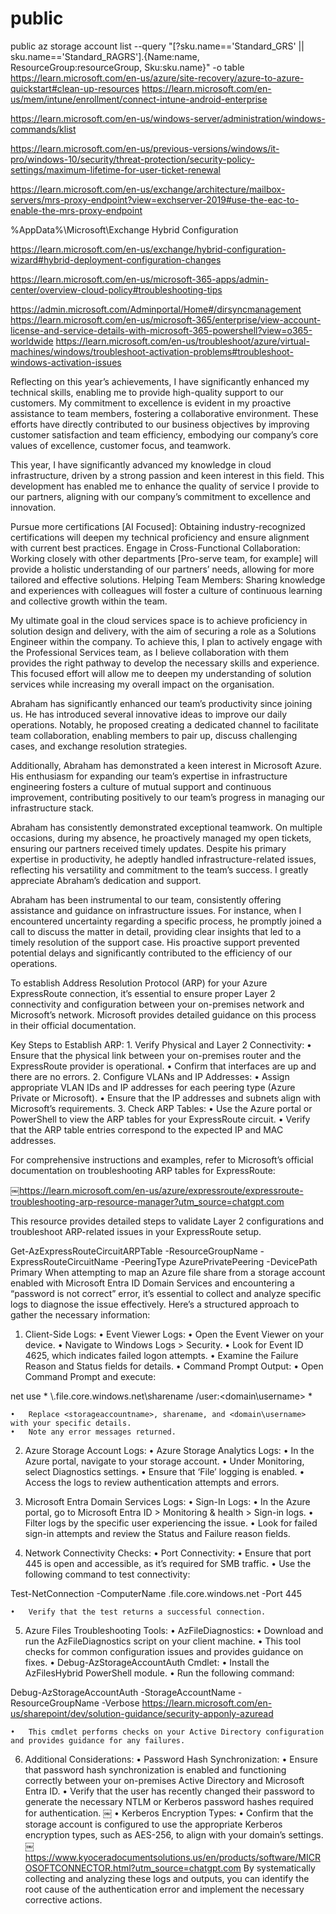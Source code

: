 # public
public
az storage account list --query "[?sku.name=='Standard_GRS' || sku.name=='Standard_RAGRS'].{Name:name, ResourceGroup:resourceGroup, Sku:sku.name}" -o table
https://learn.microsoft.com/en-us/azure/site-recovery/azure-to-azure-quickstart#clean-up-resources
https://learn.microsoft.com/en-us/mem/intune/enrollment/connect-intune-android-enterprise

https://learn.microsoft.com/en-us/windows-server/administration/windows-commands/klist

https://learn.microsoft.com/en-us/previous-versions/windows/it-pro/windows-10/security/threat-protection/security-policy-settings/maximum-lifetime-for-user-ticket-renewal

https://learn.microsoft.com/en-us/exchange/architecture/mailbox-servers/mrs-proxy-endpoint?view=exchserver-2019#use-the-eac-to-enable-the-mrs-proxy-endpoint

%AppData%\Microsoft\Exchange Hybrid Configuration

https://learn.microsoft.com/en-us/exchange/hybrid-configuration-wizard#hybrid-deployment-configuration-changes

https://learn.microsoft.com/en-us/microsoft-365-apps/admin-center/overview-cloud-policy#troubleshooting-tips

https://admin.microsoft.com/Adminportal/Home#/dirsyncmanagement
https://learn.microsoft.com/en-us/microsoft-365/enterprise/view-account-license-and-service-details-with-microsoft-365-powershell?view=o365-worldwide
https://learn.microsoft.com/en-us/troubleshoot/azure/virtual-machines/windows/troubleshoot-activation-problems#troubleshoot-windows-activation-issues

Reflecting on this year’s achievements, I have significantly enhanced my technical skills, enabling me to provide high-quality support to our customers. My commitment to excellence is evident in my proactive assistance to team members, fostering a collaborative environment. These efforts have directly contributed to our business objectives by improving customer satisfaction and team efficiency, embodying our company’s core values of excellence, customer focus, and teamwork.

This year, I have significantly advanced my knowledge in cloud infrastructure, driven by a strong passion and keen interest in this field. This development has enabled me to enhance the quality of service I provide to our partners, aligning with our company’s commitment to excellence and innovation.


Pursue more certifications [AI Focused]: Obtaining industry-recognized certifications will deepen my technical proficiency and ensure alignment with current best practices.
Engage in Cross-Functional Collaboration: Working closely with other departments [Pro-serve team, for example] will provide a holistic understanding of our partners’ needs, allowing for more tailored and effective solutions.
Helping Team Members: Sharing knowledge and experiences with colleagues will foster a culture of continuous learning and collective growth within the team.

My ultimate goal in the cloud services space is to achieve proficiency in solution design and delivery, with the aim of securing a role as a Solutions Engineer within the company. To achieve this, I plan to actively engage with the Professional Services team, as I believe collaboration with them provides the right pathway to develop the necessary skills and experience. This focused effort will allow me to deepen my understanding of solution services while increasing my overall impact on the organisation.

Abraham has significantly enhanced our team’s productivity since joining us. He has introduced several innovative ideas to improve our daily operations. Notably, he proposed creating a dedicated channel to facilitate team collaboration, enabling members to pair up, discuss challenging cases, and exchange resolution strategies.

Additionally, Abraham has demonstrated a keen interest in Microsoft Azure. His enthusiasm for expanding our team’s expertise in infrastructure engineering fosters a culture of mutual support and continuous improvement, contributing positively to our team’s progress in managing our infrastructure stack.

Abraham has consistently demonstrated exceptional teamwork. On multiple occasions, during my absence, he proactively managed my open tickets, ensuring our partners received timely updates. Despite his primary expertise in productivity, he adeptly handled infrastructure-related issues, reflecting his versatility and commitment to the team’s success. I greatly appreciate Abraham’s dedication and support.

Abraham has been instrumental to our team, consistently offering assistance and guidance on infrastructure issues. For instance, when I encountered uncertainty regarding a specific process, he promptly joined a call to discuss the matter in detail, providing clear insights that led to a timely resolution of the support case. His proactive support prevented potential delays and significantly contributed to the efficiency of our operations.

To establish Address Resolution Protocol (ARP) for your Azure ExpressRoute connection, it’s essential to ensure proper Layer 2 connectivity and configuration between your on-premises network and Microsoft’s network. Microsoft provides detailed guidance on this process in their official documentation.

Key Steps to Establish ARP:
	1.	Verify Physical and Layer 2 Connectivity:
	•	Ensure that the physical link between your on-premises router and the ExpressRoute provider is operational.
	•	Confirm that interfaces are up and there are no errors.
	2.	Configure VLANs and IP Addresses:
	•	Assign appropriate VLAN IDs and IP addresses for each peering type (Azure Private or Microsoft).
	•	Ensure that the IP addresses and subnets align with Microsoft’s requirements.
	3.	Check ARP Tables:
	•	Use the Azure portal or PowerShell to view the ARP tables for your ExpressRoute circuit.
	•	Verify that the ARP table entries correspond to the expected IP and MAC addresses.

For comprehensive instructions and examples, refer to Microsoft’s official documentation on troubleshooting ARP tables for ExpressRoute:

￼https://learn.microsoft.com/en-us/azure/expressroute/expressroute-troubleshooting-arp-resource-manager?utm_source=chatgpt.com

This resource provides detailed steps to validate Layer 2 configurations and troubleshoot ARP-related issues in your ExpressRoute setup.

Get-AzExpressRouteCircuitARPTable -ResourceGroupName <ResourceGroup> -ExpressRouteCircuitName <CircuitName> -PeeringType AzurePrivatePeering -DevicePath Primary
When attempting to map an Azure file share from a storage account enabled with Microsoft Entra ID Domain Services and encountering a “password is not correct” error, it’s essential to collect and analyze specific logs to diagnose the issue effectively. Here’s a structured approach to gather the necessary information:

1. Client-Side Logs:
	•	Event Viewer Logs:
	•	Open the Event Viewer on your device.
	•	Navigate to Windows Logs > Security.
	•	Look for Event ID 4625, which indicates failed logon attempts.
	•	Examine the Failure Reason and Status fields for details.
	•	Command Prompt Output:
	•	Open Command Prompt and execute:

net use * \\<storageaccountname>.file.core.windows.net\sharename /user:<domain\username> *


	•	Replace <storageaccountname>, sharename, and <domain\username> with your specific details.
	•	Note any error messages returned.

2. Azure Storage Account Logs:
	•	Azure Storage Analytics Logs:
	•	In the Azure portal, navigate to your storage account.
	•	Under Monitoring, select Diagnostics settings.
	•	Ensure that ‘File’ logging is enabled.
	•	Access the logs to review authentication attempts and errors.

3. Microsoft Entra Domain Services Logs:
	•	Sign-In Logs:
	•	In the Azure portal, go to Microsoft Entra ID > Monitoring & health > Sign-in logs.
	•	Filter logs by the specific user experiencing the issue.
	•	Look for failed sign-in attempts and review the Status and Failure reason fields.

4. Network Connectivity Checks:
	•	Port Connectivity:
	•	Ensure that port 445 is open and accessible, as it’s required for SMB traffic.
	•	Use the following command to test connectivity:

Test-NetConnection -ComputerName <storageaccountname>.file.core.windows.net -Port 445


	•	Verify that the test returns a successful connection.

5. Azure Files Troubleshooting Tools:
	•	AzFileDiagnostics:
	•	Download and run the AzFileDiagnostics script on your client machine.
	•	This tool checks for common configuration issues and provides guidance on fixes.
	•	Debug-AzStorageAccountAuth Cmdlet:
	•	Install the AzFilesHybrid PowerShell module.
	•	Run the following command:

Debug-AzStorageAccountAuth -StorageAccountName <StorageAccountName> -ResourceGroupName <ResourceGroupName> -Verbose
https://learn.microsoft.com/en-us/sharepoint/dev/solution-guidance/security-apponly-azuread

	•	This cmdlet performs checks on your Active Directory configuration and provides guidance for any failures. ￼

6. Additional Considerations:
	•	Password Hash Synchronization:
	•	Ensure that password hash synchronization is enabled and functioning correctly between your on-premises Active Directory and Microsoft Entra ID.
	•	Verify that the user has recently changed their password to generate the necessary NTLM or Kerberos password hashes required for authentication. ￼
	•	Kerberos Encryption Types:
	•	Confirm that the storage account is configured to use the appropriate Kerberos encryption types, such as AES-256, to align with your domain’s settings. ￼
https://www.kyoceradocumentsolutions.us/en/products/software/MICROSOFTCONNECTOR.html?utm_source=chatgpt.com
By systematically collecting and analyzing these logs and outputs, you can identify the root cause of the authentication error and implement the necessary corrective actions.